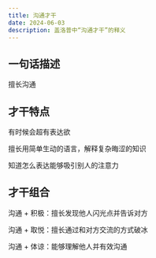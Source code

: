 ```yaml
---
title: 沟通才干
date: 2024-06-03
description: 盖洛普中“沟通才干”的释义
---
```


## 一句话描述

擅长沟通

## 才干特点

有时候会超有表达欲

擅长用简单生动的语言，解释复杂晦涩的知识

知道怎么表达能够吸引别人的注意力

## 才干组合

沟通 + 积极：擅长发现他人闪光点并告诉对方

沟通 + 取悦：擅长通过和对方交流的方式破冰

沟通 + 体谅：能够理解他人并有效沟通
